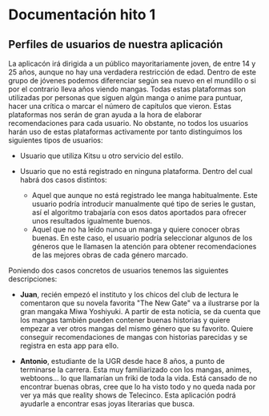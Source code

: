 # Documentación hito 1

## Perfiles de usuarios de nuestra aplicación

La aplicacón irá dirigida a un público mayoritariamente joven, de entre 14 y 25 años, aunque no hay una verdadera restricción de edad. Dentro de este grupo de jóvenes podemos diferenciar según sea nuevo en el mundillo o si por el contrario lleva años viendo mangas. Todas estas plataformas son utilizadas por personas que siguen algún manga o anime para puntuar, hacer una crítica o marcar el número de capítulos que vieron. Estas plataformas nos serán de gran ayuda a la hora de elaborar recomendaciones para cada usuario. No obstante, no todos los usuarios harán uso de estas plataformas activamente por tanto distinguimos los siguientes tipos de usuarios:

* Usuario que utiliza Kitsu u otro servicio del estilo.

* Usuario que no está registrado en ninguna plataforma. Dentro del cual habrá dos casos distintos:
    * Aquel que aunque no está registrado lee manga habitualmente. Este usuario podría introducir manualmente qué tipo de series le gustan, así el algoritmo trabajaría con esos datos aportados para ofrecer unos resultados igualmente buenos.
    * Aquel que no ha leído nunca un manga y quiere conocer obras buenas. En este caso, el usuario podría seleccionar algunos de los géneros que le llamasen la atención para obtener recomendaciones de las mejores obras de cada género marcado.

Poniendo dos casos concretos de usuarios tenemos las siguientes descripciones:

* **Juan**, recién empezó el instituto y los chicos del club de lectura le comentaron que su novela favorita "The New Gate" va a ilustrarse por la gran mangaka Miwa Yoshiyuki. A partir de esta noticia, se da cuenta que los mangas también pueden contener buenas historias y quiere empezar a ver otros mangas del mismo género que su favorito. Quiere conseguir recomendaciones de mangas con historias parecidas y se registra en esta app para ello.

* **Antonio**, estudiante de la UGR desde hace 8 años, a punto de terminarse la carrera. Esta muy familiarizado con los mangas, animes, webtoons... lo que llamarían un friki de toda la vida. Está cansado de no encontrar buenas obras, cree que lo ha visto todo y no queda nada por ver ya más que reality shows de Telecinco. Esta aplicación podrá ayudarle a encontrar esas joyas literarias que busca.

